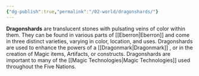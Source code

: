 ```yaml
---
{"dg-publish":true,"permalink":"/02-world/dragonshards/"}
---
```




**Dragonshards** are translucent stones with pulsating veins of color within them. They can be found in various parts of [[Eberron\|Eberron]] and come in three distinct varieties, varying in color, location, and uses. Dragonshards are used to enhance the powers of a [[Dragonmark\|Dragonmark]] , or in the creation of Magic items, Artifacts, or constructs. Dragonshards are important to many of the [[Magic Technologies\|Magic Technologies]] used throughout the Five Nations. 
